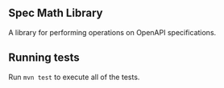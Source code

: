 ## Spec Math Library

A library for performing operations on OpenAPI specifications.

## Running tests

Run `mvn test` to execute all of the tests.

